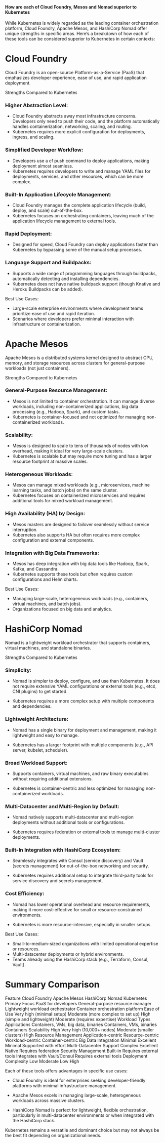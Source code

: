 #### How are each of Cloud Foundry, Mesos and Nomad superior to Kubernetes

While Kubernetes is widely regarded as the leading container orchestration platform, Cloud Foundry, Apache Mesos, and HashiCorp Nomad offer unique strengths in specific areas. Here’s a breakdown of how each of these tools can be considered superior to Kubernetes in certain contexts:

# Cloud Foundry

Cloud Foundry is an open-source Platform-as-a-Service (PaaS) that emphasizes developer experience, ease of use, and rapid application deployment.

Strengths Compared to Kubernetes

### Higher Abstraction Level:
- Cloud Foundry abstracts away most infrastructure concerns. Developers only need to push their code, and the platform automatically handles containerization, networking, scaling, and routing.
- Kubernetes requires more explicit configuration for deployments, ingress, and scaling.

### Simplified Developer Workflow:
- Developers use a cf push command to deploy applications, making deployment almost seamless.
- Kubernetes requires developers to write and manage YAML files for deployments, services, and other resources, which can be more complex.

### Built-In Application Lifecycle Management:
- Cloud Foundry manages the complete application lifecycle (build, deploy, and scale) out-of-the-box.
- Kubernetes focuses on orchestrating containers, leaving much of the application lifecycle management to external tools.

### Rapid Deployment:
- Designed for speed, Cloud Foundry can deploy applications faster than Kubernetes by bypassing some of the manual setup processes.

### Language Support and Buildpacks:
- Supports a wide range of programming languages through buildpacks, automatically detecting and installing dependencies.
- Kubernetes does not have native buildpack support (though Knative and Heroku Buildpacks can be added).

Best Use Cases:

- Large-scale enterprise environments where development teams prioritize ease of use and rapid iteration.
- Scenarios where developers prefer minimal interaction with infrastructure or containerization.

# Apache Mesos

Apache Mesos is a distributed systems kernel designed to abstract CPU, memory, and storage resources across clusters for general-purpose workloads (not just containers).

Strengths Compared to Kubernetes

### General-Purpose Resource Management:

- Mesos is not limited to container orchestration. It can manage diverse workloads, including non-containerized applications, big data processing (e.g., Hadoop, Spark), and custom tasks.
- Kubernetes is container-focused and not optimized for managing non-containerized workloads.

### Scalability:

- Mesos is designed to scale to tens of thousands of nodes with low overhead, making it ideal for very large-scale clusters.
- Kubernetes is scalable but may require more tuning and has a larger resource footprint at massive scales.

### Heterogeneous Workloads:

- Mesos can manage mixed workloads (e.g., microservices, machine learning tasks, and batch jobs) on the same cluster.
- Kubernetes focuses on containerized microservices and requires additional tools for mixed workload management.

### High Availability (HA) by Design:

- Mesos masters are designed to failover seamlessly without service interruption.
- Kubernetes also supports HA but often requires more complex configuration and external components.

### Integration with Big Data Frameworks:

- Mesos has deep integration with big data tools like Hadoop, Spark, Kafka, and Cassandra.
- Kubernetes supports these tools but often requires custom configurations and Helm charts.

Best Use Cases:

- Managing large-scale, heterogeneous workloads (e.g., containers, virtual machines, and batch jobs).
- Organizations focused on big data and analytics.

# HashiCorp Nomad

Nomad is a lightweight workload orchestrator that supports containers, virtual machines, and standalone binaries.

Strengths Compared to Kubernetes

### Simplicity:

- Nomad is simpler to deploy, configure, and use than Kubernetes. It does not require extensive YAML configurations or external tools (e.g., etcd, CNI plugins) to get started.

- Kubernetes requires a more complex setup with multiple components and dependencies.

### Lightweight Architecture:

- Nomad has a single binary for deployment and management, making it lightweight and easy to manage.

- Kubernetes has a larger footprint with multiple components (e.g., API server, kubelet, scheduler).

### Broad Workload Support:

- Supports containers, virtual machines, and raw binary executables without requiring additional extensions.

- Kubernetes is container-centric and less optimized for managing non-containerized workloads.

### Multi-Datacenter and Multi-Region by Default:

- Nomad natively supports multi-datacenter and multi-region deployments without additional tools or configurations.

- Kubernetes requires federation or external tools to manage multi-cluster deployments.

### Built-In Integration with HashiCorp Ecosystem:

- Seamlessly integrates with Consul (service discovery) and Vault (secrets management) for out-of-the-box networking and security.

- Kubernetes requires additional setup to integrate third-party tools for service discovery and secrets management.

### Cost Efficiency:

- Nomad has lower operational overhead and resource requirements, making it more cost-effective for small or resource-constrained environments.

- Kubernetes is more resource-intensive, especially in smaller setups.

Best Use Cases:
- Small-to-medium-sized organizations with limited operational expertise or resources.
- Multi-datacenter deployments or hybrid environments.
- Teams already using the HashiCorp stack (e.g., Terraform, Consul, Vault).

# Summary Comparison

Feature	Cloud Foundry	Apache Mesos	HashiCorp Nomad	Kubernetes
Primary Focus	PaaS for developers	General-purpose resource manager	Lightweight workload orchestrator	Container orchestration platform
Ease of Use	Very high (minimal setup)	Moderate (more complex to set up)	High (simple and lightweight)	Moderate (requires expertise)
Workload Types	Applications	Containers, VMs, big data, binaries	Containers, VMs, binaries	Containers
Scalability	High	Very high (10,000+ nodes)	Moderate (smaller clusters)	High
Resource Management	Application-centric	Resource-centric	Workload-centric	Container-centric
Big Data Integration	Minimal	Excellent	Minimal	Supported with effort
Multi-Datacenter Support	Complex	Excellent	Native	Requires federation
Security Management	Built-in	Requires external tools	Integrates with Vault/Consul	Requires external tools
Deployment Complexity	Low	Moderate	Low	High

Each of these tools offers advantages in specific use cases:

- Cloud Foundry is ideal for enterprises seeking developer-friendly platforms with minimal infrastructure management.

- Apache Mesos excels in managing large-scale, heterogeneous workloads across massive clusters.

- HashiCorp Nomad is perfect for lightweight, flexible orchestration, particularly in multi-datacenter environments or when integrated with the HashiCorp stack.

Kubernetes remains a versatile and dominant choice but may not always be the best fit depending on organizational needs.